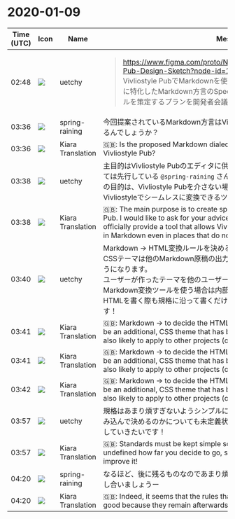 # 2020-01-09

|Time (UTC)|Icon|Name|Message|
|---|---|---|---|
|<span id="1578538091.000100">02:48</span>|![](https://avatars.slack-edge.com/2020-01-10/887966969570_c859f367523236ef0fbd_72.png)|uetchy|<blockquote><https://www.figma.com/proto/NFeaelM6wJ4aM2GTJJZcpS/Vivliostyle-Pub-Design-Sketch?node-id=15%3A51&amp;scaling=min-zoom><br>Vivliostyle PubでMarkdownを使えるようにすることに関連して、書籍執筆に特化したMarkdown方言のSpecと、MarkdownをHTMLに変換するルールを策定するプランを開発者会議で提案する予定です</blockquote>|
|<span id="1578540978.002300">03:36</span>|![](https://secure.gravatar.com/avatar/1ac180f0868137292905c311b5fff781.jpg?s=72&d=https%3A%2F%2Fa.slack-edge.com%2Fdf10d%2Fimg%2Favatars%2Fava_0021-72.png)|spring-raining|今回提案されているMarkdown方言はVivliostyle Pubに組み込むことが目的になるんでしょうか？|
|<span id="1578540980.002400">03:36</span>|![](https://avatars.slack-edge.com/2019-08-21/732685848020_f3f20736795184660348_72.png)|Kiara Translation|🇬🇧: Is the proposed Markdown dialect intended to be incorporated into the Vivliostyle Pub?|
|<span id="1578541135.004600">03:38</span>|![](https://avatars.slack-edge.com/2020-01-10/887966969570_c859f367523236ef0fbd_72.png)|uetchy|主目的はVivliostyle Pubのエディタに供するためのスペック策定です。文法については先行している `@spring-raining` さんのアドバイスを仰ぎたいです。もう一つの目的は、Vivliostyle Pubを介さない場所（CLI）でもMarkdownで書いた原稿をVivliostyleでシームレスに変換できるツールを公式で提供したいというものです。|
|<span id="1578541137.004700">03:38</span>|![](https://avatars.slack-edge.com/2019-08-21/732685848020_f3f20736795184660348_72.png)|Kiara Translation|🇬🇧: The main purpose is to create specifications for the editor of Vivliostyle Pub. I would like to ask for your advice on grammar. Another goal is to officially provide a tool that allows Vivliostyle to convert manuscripts written in Markdown even in places that do not go through the Vivliostyle Pub (CLI).|
|<span id="1578541256.006400">03:40</span>|![](https://avatars.slack-edge.com/2020-01-10/887966969570_c859f367523236ef0fbd_72.png)|uetchy|Markdown → HTML変換ルールを決めると、そのHTML構造に沿って設計されたCSSテーマは他のMarkdown原稿の出力結果にも（ほぼ無編集で）適用できるようになります。<br>ユーザーが作ったテーマを他のユーザーが使う場合にも便利です。公式のMarkdown変換ツールを使う場合は内部のHTMLを意識せずに使えますし、直接HTMLを書く際も規格に沿って書くだけでテーマの恩恵を受けることができます！|
|<span id="1578541262.006500">03:41</span>|![](https://avatars.slack-edge.com/2019-08-21/732685848020_f3f20736795184660348_72.png)|Kiara Translation|🇬🇧: Markdown → to decide the HTML conversion rules there is a point may be an additional, CSS theme that has been designed along with it is that it is also likely to apply to other projects (original).|
|<span id="1578541268.006600">03:41</span>|![](https://avatars.slack-edge.com/2019-08-21/732685848020_f3f20736795184660348_72.png)|Kiara Translation|🇬🇧: Markdown → to decide the HTML conversion rules there is a point may be an additional, CSS theme that has been designed along with it is that it is also likely to apply to other projects (original).|
|<span id="1578541327.007500">03:42</span>|![](https://avatars.slack-edge.com/2019-08-21/732685848020_f3f20736795184660348_72.png)|Kiara Translation|🇬🇧: Markdown → to decide the HTML conversion rules there is a point may be an additional, CSS theme that has been designed along with it is that it is also likely to apply to other projects (original).|
|<span id="1578542268.010500">03:57</span>|![](https://avatars.slack-edge.com/2020-01-10/887966969570_c859f367523236ef0fbd_72.png)|uetchy|規格はあまり煩すぎないようシンプルに保たないといけません。またどこまで踏み込んで決めるのかについても未定義状態なので、皆さんの知識を動員して改善していきたいです！|
|<span id="1578542270.010600">03:57</span>|![](https://avatars.slack-edge.com/2019-08-21/732685848020_f3f20736795184660348_72.png)|Kiara Translation|🇬🇧: Standards must be kept simple so as not to be too cumbersome. It's also undefined how far you decide to go, so I want to use your knowledge to improve it!|
|<span id="1578543647.011900">04:20</span>|![](https://secure.gravatar.com/avatar/1ac180f0868137292905c311b5fff781.jpg?s=72&d=https%3A%2F%2Fa.slack-edge.com%2Fdf10d%2Fimg%2Favatars%2Fava_0021-72.png)|spring-raining|なるほど、後に残るものなのであまり煩雑でないルールが良さそうですね また話し合いましょうー|
|<span id="1578543649.012000">04:20</span>|![](https://avatars.slack-edge.com/2019-08-21/732685848020_f3f20736795184660348_72.png)|Kiara Translation|🇬🇧: Indeed, it seems that the rules that are not so complicated seem to be good because they remain afterwards.|
